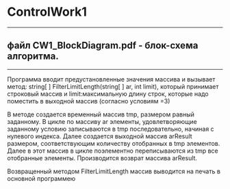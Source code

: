 # ControlWork1
------------
## файл CW1_BlockDiagram.pdf - блок-схема алгоритма.
-------------------

Программа вводит предустановленные значения массива и вызывает метод:
string[ ] FilterLimitLength(string[ ] ar, int limit), который принимает строковый массив и limit:максимальную длину строк, которые надо поместить в выходной массив (согласно условиям =3)

В методе создается временный массив tmp, размером равный заданному. В цикле по массиву ar элементы, удовлетворяющие заданному условию записываются в tmp последовательно, начиная с нулевого индекса. Далее создается выходной массив arResult размером, соответствующим количеству отобранных в tmp элементов. Далее в этот массив в цикле поэлементно переписываются из tmp все отобранные элементы. Производится возврат массива arResult.

Возвращенный методом FilterLimitLength массив выводится на печать в основной программею

